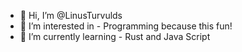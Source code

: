 - 👋 Hi, I’m @LinusTurvulds
- 👀 I’m interested in - Programming because this fun!
- 🌱 I’m currently learning - Rust and Java Script

<!---
LinusTurvulds/LinusTurvulds is a ✨ special ✨ repository because its `README.md` (this file) appears on your GitHub profile.
You can click the Preview link to take a look at your changes.
--->
